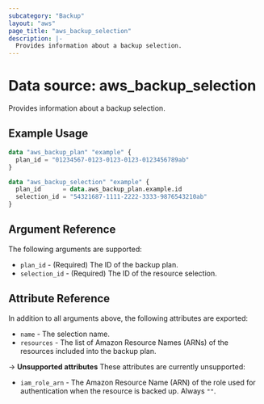 ```yaml
---
subcategory: "Backup"
layout: "aws"
page_title: "aws_backup_selection"
description: |-
  Provides information about a backup selection.
---
```


# Data source: aws_backup_selection

Provides information about a backup selection.

## Example Usage

```terraform
data "aws_backup_plan" "example" {
  plan_id = "01234567-0123-0123-0123-0123456789ab"
}

data "aws_backup_selection" "example" {
  plan_id      = data.aws_backup_plan.example.id
  selection_id = "54321687-1111-2222-3333-9876543210ab"
}
```

## Argument Reference

The following arguments are supported:

* `plan_id` - (Required) The ID of the backup plan.
* `selection_id` - (Required) The ID of the resource selection.

## Attribute Reference

In addition to all arguments above, the following attributes are exported:

* `name` - The selection name.
* `resources` - The list of Amazon Resource Names (ARNs) of the resources included into the backup plan.

->  **Unsupported attributes**
These attributes are currently unsupported:

* `iam_role_arn` - The Amazon Resource Name (ARN) of the role used for authentication when the resource is backed up. Always `""`.
